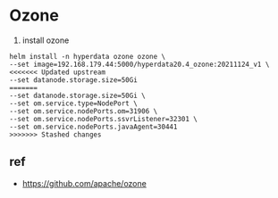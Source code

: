 # Ozone

1. install ozone
```
helm install -n hyperdata ozone ozone \
--set image=192.168.179.44:5000/hyperdata20.4_ozone:20211124_v1 \
<<<<<<< Updated upstream
--set datanode.storage.size=50Gi
=======
--set datanode.storage.size=50Gi \
--set om.service.type=NodePort \
--set om.service.nodePorts.om=31906 \
--set om.service.nodePorts.ssvrListener=32301 \
--set om.service.nodePorts.javaAgent=30441
>>>>>>> Stashed changes
```

## ref
- https://github.com/apache/ozone
